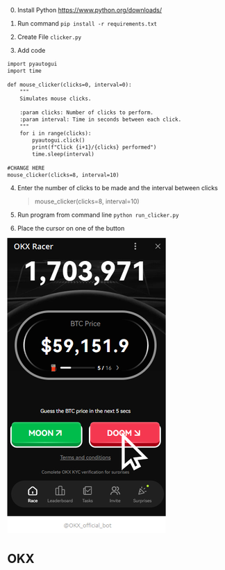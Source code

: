 0. Install Python https://www.python.org/downloads/

1. Run command `pip install -r requirements.txt`
1. Create File  `clicker.py`
2. Add code 


```
import pyautogui
import time

def mouse_clicker(clicks=0, interval=0):
    """
    Simulates mouse clicks.

    :param clicks: Number of clicks to perform.
    :param interval: Time in seconds between each click.
    """
    for i in range(clicks):
        pyautogui.click()
        print(f"Click {i+1}/{clicks} performed")
        time.sleep(interval)

#CHANGE HERE
mouse_clicker(clicks=8, interval=10)

```

4. Enter the number of clicks to be made and the interval between clicks 

    > mouse_clicker(clicks=8, interval=10)

5. Run program from command line `python run_clicker.py`

6. Place the cursor on one of the button

![preview!](/CURSOR.jpg "San Juan Mountains")
# OKX
